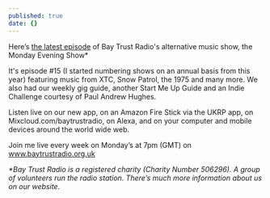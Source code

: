 ```yaml
---
published: true
date: {}
---
```

Here’s [the latest episode](https://www.mixcloud.com/BayTrustRadio/monday-evening-with-adrian-wilson-83/) of Bay Trust Radio's alternative music show, the Monday Evening Show*

It's episode #15 (I started numbering shows on an annual basis from this year) featuring music from XTC, Snow Patrol, the 1975 and many more. We also had our weekly gig guide, another Start Me Up Guide and an Indie Challenge courtesy of Paul Andrew Hughes.

Listen live on our new app, on an Amazon Fire Stick via the UKRP app, on Mixcloud.com/baytrustradio, on Alexa, and on your computer and mobile devices around the world wide web.

Join me live every week on Monday’s at 7pm (GMT) on www.baytrustradio.org.uk


_*Bay Trust Radio is a registered charity (Charity Number 506296). A group of volunteers run the radio station. There’s much more information about us on our website._
